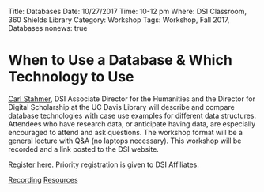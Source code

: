 Title: Databases
Date: 10/27/2017
Time: 10-12 pm
Where: DSI Classroom, 360 Shields Library
Category: Workshop
Tags: Workshop, Fall 2017, Databases
nonews: true

# When to Use a Database & Which Technology to Use 

[Carl Stahmer](https://www.library.ucdavis.edu/author/carl-stahmer/), DSI Associate Director for the Humanities and the Director for Digital Scholarship at the UC  Davis Library will describe and compare database technologies with case use examples for different data structures. Attendees who have research data, or anticipate having data, are especially encouraged to attend and ask questions. The workshop format will be a general lecture with Q&A (no laptops necessary). This workshop will be recorded and a link posted to the DSI website.

[Register here](https://www.eventbrite.com/e/dsi-workshop-october-27-databases-tickets-38741285227?aff=erelpanelorg). Priority registration is given to DSI Affiliates.

[Recording](https://youtu.be/HJFV_w3MxrU)
[Resources](https://dsi.ucdavis.edu/dsi-database-workshop.ppsx)